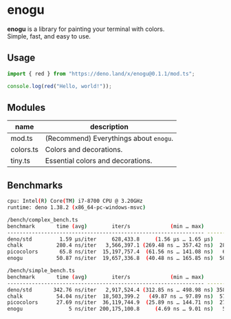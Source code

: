 # enogu

**enogu** is a library for painting your terminal with colors.\
Simple, fast, and easy to use.

## Usage

```ts
import { red } from "https://deno.land/x/enogu@0.1.1/mod.ts";

console.log(red("Hello, world!"));
```

## Modules

| name      | description                            |
| --------- | -------------------------------------- |
| mod.ts    | (Recommend) Everythings about `enogu`. |
| colors.ts | Colors and decorations.                |
| tiny.ts   | Essential colors and decorations.      |

## Benchmarks

```bash
cpu: Intel(R) Core(TM) i7-8700 CPU @ 3.20GHz
runtime: deno 1.38.2 (x86_64-pc-windows-msvc)

/bench/complex_bench.ts
benchmark       time (avg)        iter/s             (min … max)       p75       p99      p995
---------------------------------------------------------------- -----------------------------
deno/std         1.59 µs/iter     628,433.8     (1.56 µs … 1.65 µs)    1.6 µs   1.65 µs   1.65 µs
chalk           280.4 ns/iter   3,566,397.1 (269.48 ns … 357.42 ns)  282.9 ns 340.04 ns 357.42 ns
picocolors       65.8 ns/iter  15,197,757.4  (61.56 ns … 141.08 ns)   63.8 ns 117.19 ns  119.7 ns
enogu           50.87 ns/iter  19,657,336.8  (40.48 ns … 165.85 ns)  50.13 ns 133.06 ns 137.79 ns

/bench/simple_bench.ts
benchmark       time (avg)        iter/s             (min … max)       p75       p99      p995
---------------------------------------------------------------- -----------------------------
deno/std       342.76 ns/iter   2,917,524.4 (312.85 ns … 498.98 ns) 358.01 ns 450.82 ns 498.98 ns
chalk           54.04 ns/iter  18,503,399.2   (49.87 ns … 97.89 ns)  57.02 ns  71.23 ns  85.35 ns
picocolors      27.69 ns/iter  36,119,744.9  (25.89 ns … 144.71 ns)  27.07 ns  56.17 ns   63.5 ns
enogu               5 ns/iter 200,175,100.8     (4.69 ns … 9.01 ns)   5.01 ns   6.22 ns   7.37 ns
```
